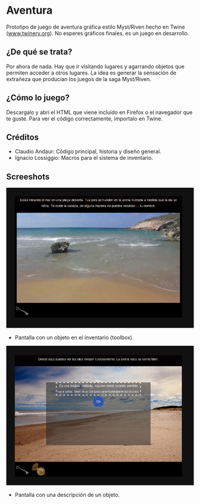 # Aventura
Prototipo de juego de aventura gráfica estilo Myst/Riven hecho en Twine (www.twinery.org). No esperes gráficos finales, es un juego  en desarrollo.

## ¿De qué se trata?
Por ahora de nada. Hay que ir visitando lugares y agarrando objetos que permiten acceder a otros lugares. La idea es generar la sensación de extrañeza que producían los juegos de la saga Myst/Riven.

## ¿Cómo lo juego?
Descargalo y abrí el HTML que viene incluido en Firefox o el navegador que te guste. Para ver el código correctamente, importalo en Twine.

## Créditos
* Claudio Andaur: Código principal, historia y diseño general.
* Ignacio Lossiggio: Macros para el sistema de inventario.

## Screeshots
![Pantalla inicial](imagenes/ss01.png)
* Pantalla con un objeto en el inventario (toolbox).


![Pantalla inicial](imagenes/ss02.png)
* Pantalla con una descripción de un objeto.





